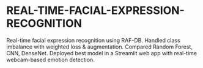 # REAL-TIME-FACIAL-EXPRESSION-RECOGNITION
Real-time facial expression recognition using RAF-DB. Handled class imbalance with weighted loss &amp; augmentation. Compared Random Forest, CNN, DenseNet. Deployed best model in a Streamlit web app with real-time webcam-based emotion detection.
